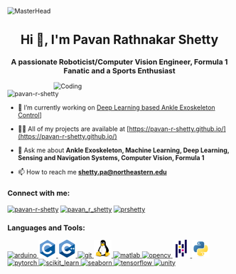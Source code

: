 ![MasterHead](https://github.com/Pavan-r-shetty/images/blob/main/DALL%C2%B7E%202024-01-08%2012.01.42%20-%20Create%20a%20banner%20GIF%20for%20a%20website%2C%20themed%20around%20'AI%20Researcher'%20and%20'Robotics'.%20The%20banner%20should%20depict%20a%20futuristic%20and%20innovative%20environment%2C%20sho.png)
<h1 align="center">Hi 👋, I'm Pavan Rathnakar Shetty</h1>
<h3 align="center">A passionate Roboticist/Computer Vision Engineer, Formula 1 Fanatic and a Sports Enthusiast</h3>
<img align="right" alt="Coding" width="400" src="https://github.com/Pavan-r-shetty/images/blob/main/DALL%C2%B7E%202024-01-04%2014.52.33%20-%20A%20dynamic%20and%20futuristic%20background%20image%20for%20a%20website%20with%20themes%20of%20F1%20racing%2C%20Automation%2C%20Robotics%2C%20Wearable%20Assistive%20Robotic%20Devices%2C%20Machine%20Le.png"
<p align="left"> <img src="https://komarev.com/ghpvc/?username=pavan-r-shetty&label=Profile%20views&color=0e75b6&style=flat" alt="pavan-r-shetty" /> </p>

- 🔭 I’m currently working on [Deep Learning based Ankle Exoskeleton Control]([(https://drive.google.com/file/d/1a5dbSOyBbcQM4jYlrNVPogyu4FkLIkTj/view?usp=drive_link))]

- 👨‍💻 All of my projects are available at [https://pavan-r-shetty.github.io/](https://pavan-r-shetty.github.io/)

- 💬 Ask me about **Ankle Exoskeleton, Machine Learning, Deep Learning, Sensing and Navigation Systems, Computer Vision, Formula 1**

- 📫 How to reach me **shetty.pa@northeastern.edu**

<h3 align="left">Connect with me:</h3>
<p align="left">
<a href="https://linkedin.com/in/pavan-r-shetty" target="blank"><img align="center" src="https://raw.githubusercontent.com/rahuldkjain/github-profile-readme-generator/master/src/images/icons/Social/linked-in-alt.svg" alt="pavan-r-shetty" height="30" width="40" /></a>
<a href="https://instagram.com/pavan_r_shetty" target="blank"><img align="center" src="https://raw.githubusercontent.com/rahuldkjain/github-profile-readme-generator/master/src/images/icons/Social/instagram.svg" alt="pavan_r_shetty" height="30" width="40" /></a>
<a href="https://www.leetcode.com/prshetty" target="blank"><img align="center" src="https://raw.githubusercontent.com/rahuldkjain/github-profile-readme-generator/master/src/images/icons/Social/leet-code.svg" alt="prshetty" height="30" width="40" /></a>
</p>

<h3 align="left">Languages and Tools:</h3>
<p align="left"> <a href="https://www.arduino.cc/" target="_blank" rel="noreferrer"> <img src="https://cdn.worldvectorlogo.com/logos/arduino-1.svg" alt="arduino" width="40" height="40"/> </a> <a href="https://www.cprogramming.com/" target="_blank" rel="noreferrer"> <img src="https://raw.githubusercontent.com/devicons/devicon/master/icons/c/c-original.svg" alt="c" width="40" height="40"/> </a> <a href="https://www.w3schools.com/cpp/" target="_blank" rel="noreferrer"> <img src="https://raw.githubusercontent.com/devicons/devicon/master/icons/cplusplus/cplusplus-original.svg" alt="cplusplus" width="40" height="40"/> </a> <a href="https://git-scm.com/" target="_blank" rel="noreferrer"> <img src="https://www.vectorlogo.zone/logos/git-scm/git-scm-icon.svg" alt="git" width="40" height="40"/> </a> <a href="https://www.linux.org/" target="_blank" rel="noreferrer"> <img src="https://raw.githubusercontent.com/devicons/devicon/master/icons/linux/linux-original.svg" alt="linux" width="40" height="40"/> </a> <a href="https://www.mathworks.com/" target="_blank" rel="noreferrer"> <img src="https://upload.wikimedia.org/wikipedia/commons/2/21/Matlab_Logo.png" alt="matlab" width="40" height="40"/> </a> <a href="https://opencv.org/" target="_blank" rel="noreferrer"> <img src="https://www.vectorlogo.zone/logos/opencv/opencv-icon.svg" alt="opencv" width="40" height="40"/> </a> <a href="https://pandas.pydata.org/" target="_blank" rel="noreferrer"> <img src="https://raw.githubusercontent.com/devicons/devicon/2ae2a900d2f041da66e950e4d48052658d850630/icons/pandas/pandas-original.svg" alt="pandas" width="40" height="40"/> </a> <a href="https://www.python.org" target="_blank" rel="noreferrer"> <img src="https://raw.githubusercontent.com/devicons/devicon/master/icons/python/python-original.svg" alt="python" width="40" height="40"/> </a> <a href="https://pytorch.org/" target="_blank" rel="noreferrer"> <img src="https://www.vectorlogo.zone/logos/pytorch/pytorch-icon.svg" alt="pytorch" width="40" height="40"/> </a> <a href="https://scikit-learn.org/" target="_blank" rel="noreferrer"> <img src="https://upload.wikimedia.org/wikipedia/commons/0/05/Scikit_learn_logo_small.svg" alt="scikit_learn" width="40" height="40"/> </a> <a href="https://seaborn.pydata.org/" target="_blank" rel="noreferrer"> <img src="https://seaborn.pydata.org/_images/logo-mark-lightbg.svg" alt="seaborn" width="40" height="40"/> </a> <a href="https://www.tensorflow.org" target="_blank" rel="noreferrer"> <img src="https://www.vectorlogo.zone/logos/tensorflow/tensorflow-icon.svg" alt="tensorflow" width="40" height="40"/> </a> <a href="https://unity.com/" target="_blank" rel="noreferrer"> <img src="https://www.vectorlogo.zone/logos/unity3d/unity3d-icon.svg" alt="unity" width="40" height="40"/> </a> </p>




